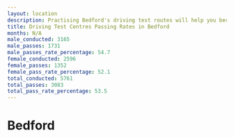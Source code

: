 ```yaml
---
layout: location
description: Practising Bedford's driving test routes will help you become more confident in your gear-changing abilities.
title: Driving Test Centres Passing Rates in Bedford
months: N/A
male_conducted: 3165
male_passes: 1731
male_passes_rate_percentage: 54.7
female_conducted: 2596
female_passes: 1352
female_pass_rate_percentage: 52.1
total_conducted: 5761
total_passes: 3083
total_pass_rate_percentage: 53.5
---
```


# Bedford
